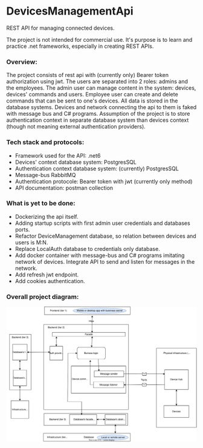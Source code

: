 # DevicesManagementApi
REST API for managing connected devices.

The project is not intended for commercial use. It's purpose is to learn and practice .net frameworks, especially in creating REST APIs.

### Overview:
The project consists of rest api with (currently only) Bearer token authorization using jwt. The users are separated into 2 roles: admins and the employees. The admin user can manage content in the system: devices, devices' commands and users. Employee user can create and delete commands that can be sent to one's devices. All data is stored in the database systems. Devices and network connecting the api to them is faked with message bus and C# programs. Assumption of the project is to store authentication context in separate database system than devices context (though not meaning external authentication providers).   

### Tech stack and protocols:
 - Framework used for the API: .net6
 - Devices' context database system: PostgresSQL
 - Authentication context database system: (currently) PostgresSQL
 - Message-bus RabbitMQ
 - Authentication protocole: Bearer token with jwt (currently only method)
 - API documentation: postman collection

### What is yet to be done:
 - Dockerizing the api itself.
 - Adding startup scripts with first admin user credentials and databases ports.
 - Refactor DeviceManagement database, so relation between devices and users is M:N.
 - Replace LocalAuth database to credentials only database.
 - Add docker container with message-bus and C# programs imitating network of devices. Integrate API to send and listen for
    messages in the network. 
 - Add refresh jwt endpoint.
 - Add cookies authentication.

### Overall project diagram:
![project diagram](docs/devicesMenagement_archi.drawio.svg)

